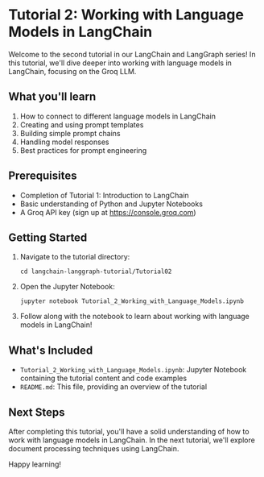 # Tutorial 2: Working with Language Models in LangChain

Welcome to the second tutorial in our LangChain and LangGraph series! In this tutorial, we'll dive deeper into working with language models in LangChain, focusing on the Groq LLM.

## What you'll learn

1. How to connect to different language models in LangChain
2. Creating and using prompt templates
3. Building simple prompt chains
4. Handling model responses
5. Best practices for prompt engineering

## Prerequisites

- Completion of Tutorial 1: Introduction to LangChain
- Basic understanding of Python and Jupyter Notebooks
- A Groq API key (sign up at https://console.groq.com)

## Getting Started

1. Navigate to the tutorial directory:
   ```
   cd langchain-langgraph-tutorial/Tutorial02
   ```
2. Open the Jupyter Notebook:
   ```
   jupyter notebook Tutorial_2_Working_with_Language_Models.ipynb
   ```

3. Follow along with the notebook to learn about working with language models in LangChain!

## What's Included

- `Tutorial_2_Working_with_Language_Models.ipynb`: Jupyter Notebook containing the tutorial content and code examples
- `README.md`: This file, providing an overview of the tutorial

## Next Steps

After completing this tutorial, you'll have a solid understanding of how to work with language models in LangChain. In the next tutorial, we'll explore document processing techniques using LangChain.

Happy learning!